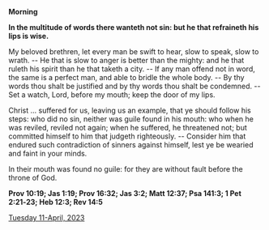 **Morning**

**In the multitude of words there wanteth not sin: but he that refraineth his lips is wise.**
 
My beloved brethren, let every man be swift to hear, slow to speak, slow to wrath. -- He that is slow to anger is better than the mighty: and he that ruleth his spirit than he that taketh a city. -- If any man offend not in word, the same is a perfect man, and able to bridle the whole body. -- By thy words thou shalt be justified and by thy words thou shalt be condemned. -- Set a watch, Lord, before my mouth; keep the door of my lips.
 
Christ ... suffered for us, leaving us an example, that ye should follow his steps: who did no sin, neither was guile found in his mouth: who when he was reviled, reviled not again; when he suffered, he threatened not; but committed himself to him that judgeth righteously. -- Consider him that endured such contradiction of sinners against himself, lest ye be wearied and faint in your minds.
 
In their mouth was found no guile: for they are without fault before the throne of God.  

**Prov 10:19; Jas 1:19; Prov 16:32; Jas 3:2; Matt 12:37; Psa 141:3; 1 Pet 2:21‑23; Heb 12:3; Rev 14:5**

[Tuesday 11-April, 2023](https://t.me/daily_light)
